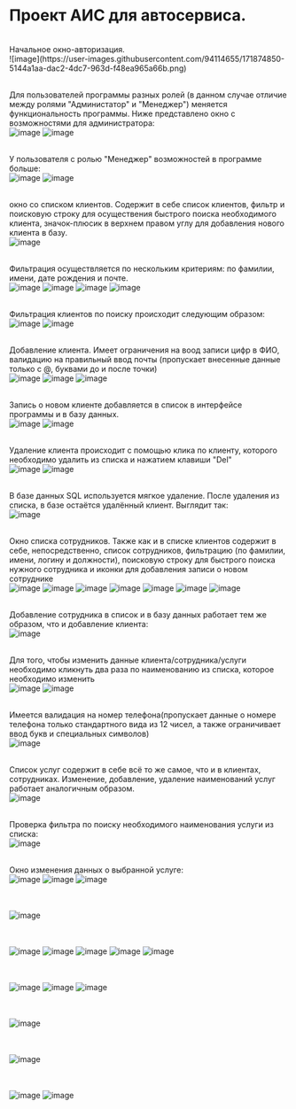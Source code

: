 <h1>Проект АИС для автосервиса.</h1>
<br>Начальное окно-авторизация.<br>
![image](https://user-images.githubusercontent.com/94114655/171874850-5144a1aa-dac2-4dc7-963d-f48ea965a66b.png)

<br>Для пользователей программы разных ролей (в данном случае отличие между ролями "Администатор" и "Менеджер") меняется функциональность программы. Ниже представлено окно с возможностями для администратора: <br>
![image](https://user-images.githubusercontent.com/94114655/171874886-e4b8aaaf-441f-4aec-8e2a-2a4a4016765f.png)
![image](https://user-images.githubusercontent.com/94114655/171875485-9dfb9ef5-2343-43e3-ab55-85ef5171d45c.png)

<br>У пользователя с ролью "Менеджер" возможностей в программе больше: <br>
![image](https://user-images.githubusercontent.com/94114655/171875617-3d39c7b1-92e6-4511-ab59-f1fb5a10d4ab.png)
![image](https://user-images.githubusercontent.com/94114655/171875589-0bec212c-7820-422b-a325-6af54352aee2.png)

<br>окно со списком клиентов. Содержит в себе список клиентов, фильтр и поисковую строку для осуществения быстрого поиска необходимого клиента, значок-плюсик в верхнем правом углу для добавления нового клиента в базу.<br>
![image](https://user-images.githubusercontent.com/94114655/171876133-b16acf35-ef70-4a2e-8772-3090bcc03aa6.png)

<br>Фильтрация осуществляется по нескольким критериям: по фамилии, имени, дате рождения и почте. <br>
![image](https://user-images.githubusercontent.com/94114655/171876349-3dd383cc-3554-424b-8aaa-2101863249a0.png)
![image](https://user-images.githubusercontent.com/94114655/171876367-98380e2c-a1a0-41af-af40-24369484da13.png)
![image](https://user-images.githubusercontent.com/94114655/171876383-eaa0bbf4-c762-45ae-8e48-a6cda00c2c0d.png)
![image](https://user-images.githubusercontent.com/94114655/171876390-d946b94e-f594-44ac-bfca-53b83295e55d.png)

<br>Фильтрация клиентов по поиску происходит следующим образом: <br>
![image](https://user-images.githubusercontent.com/94114655/171876506-27ca378e-1d0b-490e-9f4b-665146d4c9be.png)
![image](https://user-images.githubusercontent.com/94114655/171876726-46693695-d011-433b-a486-70b374a12878.png)


<br>Добавление клиента. Имеет ограничения на воод записи цифр в ФИО, валидацию на правильный ввод почты (пропускает внесенные данные только с @, буквами до и после точки) <br>
![image](https://user-images.githubusercontent.com/94114655/171876946-5826d47c-01ea-4158-b58b-e820ad712100.png)
![image](https://user-images.githubusercontent.com/94114655/171877405-a2194a3a-074d-4245-b357-0cd99d99387a.png)
![image](https://user-images.githubusercontent.com/94114655/171877742-90e4093d-dad1-4a26-9933-46b72d1aa553.png)

<br>Запись о новом клиенте добавляется в список в интерфейсе программы и в базу данных.<br>
![image](https://user-images.githubusercontent.com/94114655/171877865-95a5ae8c-e23b-4d33-93c6-c169ffddd4de.png)
![image](https://user-images.githubusercontent.com/94114655/171877996-541eba35-1d33-4aa9-84a2-35b3f007d51d.png)

<br>Удаление клиента происходит с помощью клика по клиенту, которого необходимо удалить из списка и нажатием клавиши "Del"<br>
![image](https://user-images.githubusercontent.com/94114655/171878181-52e86617-e12a-41ee-b13c-4dcea1269e30.png)
![image](https://user-images.githubusercontent.com/94114655/171878248-6302ea85-0fa7-4c58-90d1-4b2d2227a0c4.png)

<br>В базе данных SQL используется мягкое удаление. После удаления из списка, в базе остаётся удалённый клиент. Выглядит так: <br>
![image](https://user-images.githubusercontent.com/94114655/171878623-61c99438-0faf-430e-bb29-04a975aef403.png)

<br>Окно списка сотрудников. Также как и в списке клиентов содержит в себе, непосредственно, список сотрудников, фильтрацию (по фамилии, имени, логину и должности), поисковую строку для быстрого поиска нужного сотрудника и иконки для добавления записи о новом сотруднике<br>
![image](https://user-images.githubusercontent.com/94114655/171879655-c609aff2-6e96-4f41-849c-32f7fbd44da0.png)
![image](https://user-images.githubusercontent.com/94114655/171879683-e1a78f81-2645-45fd-8aed-58ed7cb3b02e.png)
![image](https://user-images.githubusercontent.com/94114655/171879701-f6992dc4-ed0f-4cfc-b901-4f78d7c72311.png)
![image](https://user-images.githubusercontent.com/94114655/171879736-ba0b399d-84b5-42d3-9eed-6557a013e8e6.png)
![image](https://user-images.githubusercontent.com/94114655/171879779-cf772e02-eef1-490c-a3c5-cab6992de252.png)
![image](https://user-images.githubusercontent.com/94114655/171879972-935d51e8-5d66-4ec3-a074-78c5ec1a996d.png)
![image](https://user-images.githubusercontent.com/94114655/171880047-894b222b-bd48-44eb-8f25-bfccb8373d90.png)

<br>Добавление сотрудника в список и в базу данных работает тем же образом, что и добавление клиента:<br>
![image](https://user-images.githubusercontent.com/94114655/171880243-4d9043a7-49b4-43f5-bb45-a2faf271e9ff.png)



<br>Для того, чтобы изменить данные клиента/сотрудника/услуги необходимо кликнуть два раза по наименованию из списка, которое необходимо изменить<br>
![image](https://user-images.githubusercontent.com/94114655/171880450-5a91ab33-6df8-4087-816a-93154cab7dff.png)
![image](https://user-images.githubusercontent.com/94114655/171882189-5ecfe27b-9c7f-4ba6-8f67-2e61c3e90353.png)

<br>Имеется валидация на номер телефона(пропускает данные о номере телефона только стандартного вида из 12 чисел, а также ограничивает ввод букв и специальных символов)<br>
![image](https://user-images.githubusercontent.com/94114655/171882313-6529d8bf-cf49-4d8d-9dc8-9eda5c5a0d5d.png)

<br>Список услуг содержит в себе всё то же самое, что и в клиентах, сотрудниках. Изменение, добавление, удаление наименований услуг работает аналогичным образом. <br>
![image](https://user-images.githubusercontent.com/94114655/171882683-e86f26b9-34a8-4e4b-b1f8-cc0d095b7aeb.png)

<br>Проверка фильтра по поиску необходимого наименования услуги из списка:<br>
![image](https://user-images.githubusercontent.com/94114655/171883103-8ef8c3e5-551f-4cea-9d83-584c5e8c49a5.png)

<br>Окно изменения данных о выбранной услуге:<br>
![image](https://user-images.githubusercontent.com/94114655/171882940-157f9646-6209-41e0-aad5-b6a15ab96524.png)
![image](https://user-images.githubusercontent.com/94114655/171883028-7c48886b-0bdf-4245-91e6-4b504df46c70.png)
![image](https://user-images.githubusercontent.com/94114655/171883053-3a61be0d-0537-499e-98ce-5c927fa2d2f0.png)


<br><br>
![image](https://user-images.githubusercontent.com/94114655/171883557-90ea6f0f-7c05-48d7-aaf2-7d9ff32f58b0.png)

<br><br>
![image](https://user-images.githubusercontent.com/94114655/171883302-b4ac3e05-f9ba-41ee-bfd3-974a7da0d238.png)
![image](https://user-images.githubusercontent.com/94114655/171883324-5b681d1f-9bdd-4dbd-bf5d-20101bc39316.png)
![image](https://user-images.githubusercontent.com/94114655/171883339-6a067d7e-9df0-43a3-a099-b27c6e4c9a8a.png)
![image](https://user-images.githubusercontent.com/94114655/171883354-914a9968-2f8e-49e3-9864-49921d6578fa.png)
![image](https://user-images.githubusercontent.com/94114655/171883368-bee5fed3-c2d9-4488-8cf2-d0a0993da7ad.png)


<br><br>
![image](https://user-images.githubusercontent.com/94114655/171883708-0ef28ee5-6f3a-41d3-8d16-d8d792ce5186.png)
![image](https://user-images.githubusercontent.com/94114655/171883763-d74c8f39-cc2f-4f15-898f-01e849a85dff.png)
![image](https://user-images.githubusercontent.com/94114655/171883805-65b36d05-2f44-47d7-bb86-a92040bb578a.png)

<br><br>
![image](https://user-images.githubusercontent.com/94114655/171883946-f6b5042f-9ff7-4784-8941-700214d74935.png)

<br><br>
![image](https://user-images.githubusercontent.com/94114655/171884031-d644a7a8-ec54-499d-80f5-9459bc324026.png)

<br><br>
![image](https://user-images.githubusercontent.com/94114655/171884406-e7b85f08-4d21-4b6e-aa44-25440e5147ae.png)
![image](https://user-images.githubusercontent.com/94114655/171884426-1da1bbfe-51df-4ece-bdb5-b8ae45d4921f.png)


<br><br>
<br><br>
